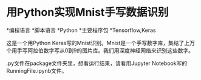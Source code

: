 用Python实现Mnist手写数据识别
=============================
*编程语言
  *脚本语言
    *Python
      *主要程序包
        *Tensorflow,Keras

这是一个用Python Keras写的Mnist识别。Mnist是一个手写数字库，集结了上万个用手写阿拉伯数字写从0到9的图片库。我们用深度神经网络来识别这些数字。

.py文件在package文件夹里，想看运行结果，请看用Jupyter Notebook写的RunningFile.ipynb文件。
